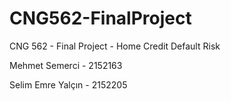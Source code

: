 # CNG562-FinalProject
CNG 562 - Final Project - Home Credit Default Risk

Mehmet Semerci - 2152163

Selim Emre Yalçın - 2152205
